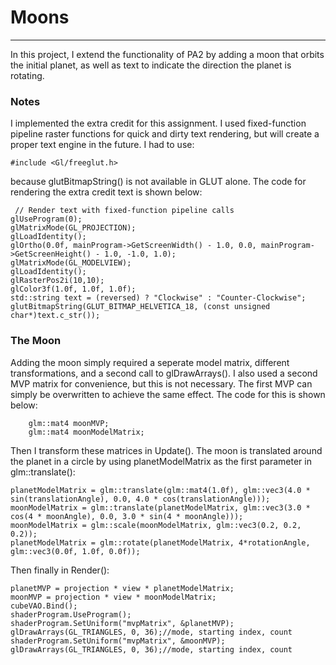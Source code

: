 # Moons
----
In this project, I extend the functionality of PA2 by adding a moon that orbits the initial planet, as well as text to indicate the direction the planet is rotating.

### Notes

I implemented the extra credit for this assignment. I used fixed-function pipeline raster functions for quick and dirty text rendering, but will create a proper text engine in the future. I had to use:

    #include <Gl/freeglut.h>

because glutBitmapString() is not available in GLUT alone. The code for rendering the extra credit text is shown below:

     // Render text with fixed-function pipeline calls
    glUseProgram(0);
    glMatrixMode(GL_PROJECTION);
    glLoadIdentity();
    glOrtho(0.0f, mainProgram->GetScreenWidth() - 1.0, 0.0, mainProgram->GetScreenHeight() - 1.0, -1.0, 1.0);
    glMatrixMode(GL_MODELVIEW);
    glLoadIdentity();
    glRasterPos2i(10,10);
    glColor3f(1.0f, 1.0f, 1.0f);
    std::string text = (reversed) ? "Clockwise" : "Counter-Clockwise";
    glutBitmapString(GLUT_BITMAP_HELVETICA_18, (const unsigned char*)text.c_str());

### The Moon

Adding the moon simply required a seperate model matrix, different transformations, and a second call to glDrawArrays(). I also used a second MVP matrix for convenience, but this is not necessary. The first MVP can simply be overwritten to achieve the same effect. The code for this is shown below:

        glm::mat4 moonMVP;
        glm::mat4 moonModelMatrix;

Then I transform these matrices in Update(). The moon is translated around the planet in a circle by using planetModelMatrix as the first parameter in glm::translate():

    planetModelMatrix = glm::translate(glm::mat4(1.0f), glm::vec3(4.0 * sin(translationAngle), 0.0, 4.0 * cos(translationAngle)));
    moonModelMatrix = glm::translate(planetModelMatrix, glm::vec3(3.0 * cos(4 * moonAngle), 0.0, 3.0 * sin(4 * moonAngle)));
    moonModelMatrix = glm::scale(moonModelMatrix, glm::vec3(0.2, 0.2, 0.2));
    planetModelMatrix = glm::rotate(planetModelMatrix, 4*rotationAngle, glm::vec3(0.0f, 1.0f, 0.0f));

Then finally in Render():

    planetMVP = projection * view * planetModelMatrix;
    moonMVP = projection * view * moonModelMatrix;
    cubeVAO.Bind();
    shaderProgram.UseProgram();
    shaderProgram.SetUniform("mvpMatrix", &planetMVP);
    glDrawArrays(GL_TRIANGLES, 0, 36);//mode, starting index, count
    shaderProgram.SetUniform("mvpMatrix", &moonMVP);
    glDrawArrays(GL_TRIANGLES, 0, 36);//mode, starting index, count
 
